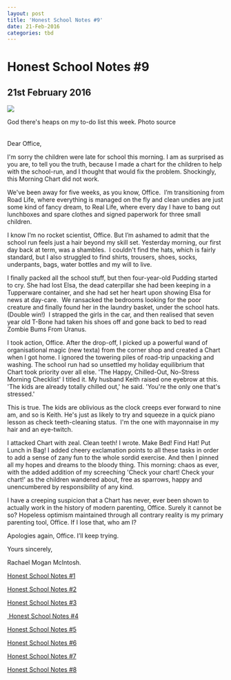 ```yaml
---
layout: post
title: 'Honest School Notes #9'
date: 21-Feb-2016
categories: tbd
---
```


# Honest School Notes #9

## 21st February 2016

<img src="http://i.dailymail.co.uk/i/pix/2013/02/20/article-2281613-17F81D0F000005DC-713_634x623.jpg" />

<p <a href="http://www.dailymail.co.uk/news/article-2281613/The-saucy-album-covers-really-make-cringe--Vintage-mum-dad-collection-showcases-hilarious-designs-1950s.html">God there's heaps on my to-do list this week. Photo sourc</a>e</p>

<h6 <span This post was first published in Practical Parenting Magazine,   February 2016</span></h6>

Dear Office,

 

I'm sorry the children were late for school this morning. I am as surprised as you are, to tell you the truth, because I made a chart for the children to help with the school-run, and I thought that would fix the problem. Shockingly, this Morning Chart did not work.

 

We've been away for five weeks, as you know, Office.  I’m transitioning from Road Life, where everything is managed on the fly and clean undies are just some kind of fancy dream, to Real Life, where every day I have to bang out lunchboxes and spare clothes and signed paperwork for three small children.

 

I know I’m no rocket scientist, Office. But I’m ashamed to admit that the school run feels just a hair beyond my skill set. Yesterday morning, our first day back at term, was a shambles.  I couldn't find the hats, which is fairly standard, but I also struggled to find shirts, trousers, shoes, socks, underpants, bags, water bottles and my will to live.

 

I finally packed all the school stuff, but then four-year-old Pudding started to cry. She had lost Elsa, the dead caterpillar she had been keeping in a Tupperware container, and she had set her heart upon showing Elsa for news at day-care.  We ransacked the bedrooms looking for the poor creature and finally found her in the laundry basket, under the school hats. (Double win!)  I strapped the girls in the car, and then realised that seven year old T-Bone had taken his shoes off and gone back to bed to read Zombie Bums From Uranus.

 

I took action, Office. After the drop-off, I picked up a powerful wand of organisational magic (new texta) from the corner shop and created a Chart when I got home. I ignored the towering piles of road-trip unpacking and washing. The school run had so unsettled my holiday equilibrium that Chart took priority over all else. 'The Happy, Chilled-Out, No-Stress Morning Checklist' I titled it. My husband Keith raised one eyebrow at this. 'The kids are already totally chilled out,' he said. 'You're the only one that's stressed.'

 

This is true. The kids are oblivious as the clock creeps ever forward to nine am, and so is Keith. He's just as likely to try and squeeze in a quick piano lesson as check teeth-cleaning status.  I'm the one with mayonnaise in my hair and an eye-twitch.

 

I attacked Chart with zeal. Clean teeth! I wrote. Make Bed! Find Hat! Put Lunch in Bag! I added cheery exclamation points to all these tasks in order to add a sense of zany fun to the whole sordid exercise. And then I pinned all my hopes and dreams to the bloody thing. This morning: chaos as ever, with the added addition of my screeching 'Check your chart! Check your chart!' as the children wandered about, free as sparrows, happy and unencumbered by responsibility of any kind.

 

I have a creeping suspicion that a Chart has never, ever been shown to actually work in the history of modern parenting, Office. Surely it cannot be so? Hopeless optimism maintained through all contrary reality is my primary parenting tool, Office. If I lose that, who am I?

 

Apologies again, Office. I’ll keep trying.

 

Yours sincerely,

 

Rachael Mogan McIntosh.

 

<a href="http://mogantosh.com/honest-school-notes-1/">Honest School Notes #1</a>

<a href="http://mogantosh.com/honest-school-notes-2/">Honest School Notes #2</a>

<a href="http://mogantosh.com/honest-school-notes-3/">Honest School Notes #3</a>

<a href="http://mogantosh.com/honest-school-notes-4/"> Honest School Notes #4</a>

<a href="http://mogantosh.com/honest-school-notes-5/">Honest School Notes #5</a>

<a href="http://mogantosh.com/honest-school-notes-6/">Honest School Notes #6</a>

<a href="http://mogantosh.com/honest-school-notes-8/">Honest School Notes #7</a>

<a href="http://mogantosh.com/honest-school-notes-8-2/">Honest School Notes #8</a>
